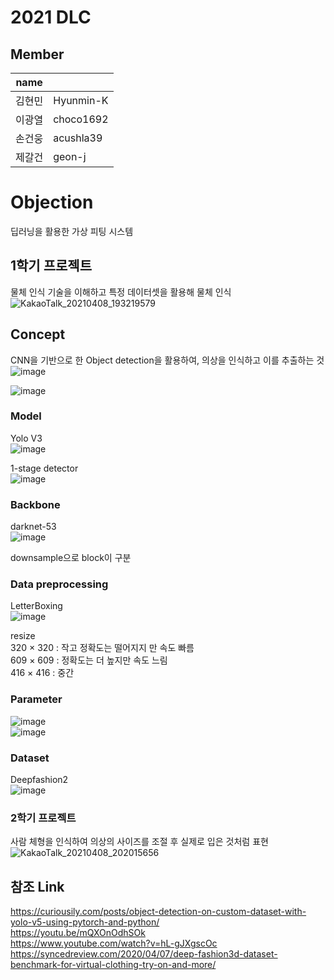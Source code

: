 # 2021 DLC

## Member
|name |   |
|-----|---|
|김현민| Hyunmin-K |
|이광열| choco1692 |
|손건웅| acushla39 |
|제갈건| geon-j    |

# Objection
 딥러닝을 활용한 가상 피팅 시스템

## 1학기 프로젝트
 물체 인식 기술을 이해하고 특정 데이터셋을 활용해 물체 인식  
 ![KakaoTalk_20210408_193219579](https://user-images.githubusercontent.com/79971598/114018699-7e8c8c80-98a8-11eb-9535-584f076117ce.png)


 
## Concept
 CNN을 기반으로 한 Object detection을 활용하여, 의상을 인식하고 이를 추출하는 것   
  ![image](https://user-images.githubusercontent.com/79971598/123065142-de2b1a80-d449-11eb-83ef-11b1cbd5c8e2.png)   
  
  ![image](https://user-images.githubusercontent.com/79971598/123061438-9c4ca500-d446-11eb-91f8-7df6cc8cff38.png)   
   
  
### Model
 Yolo V3   
  ![image](https://user-images.githubusercontent.com/79971598/123057002-6f968e80-d442-11eb-864e-fac530933433.png)   
 
 1-stage detector   
  ![image](https://user-images.githubusercontent.com/79971598/123057634-019e9700-d443-11eb-944b-65752efd4ec5.png)   
   
   
### Backbone
 darknet-53   
  ![image](https://user-images.githubusercontent.com/79971598/123063090-129dd700-d448-11eb-9c91-de436d56c40d.png)     
 
 downsample으로 block이 구분   


### Data preprocessing
 LetterBoxing   
![image](https://user-images.githubusercontent.com/79971598/123058688-09127000-d444-11eb-8c3e-a595c0a4e7be.png)

 resize   
  320 × 320 : 작고 정확도는 떨어지지 만 속도 빠름   
  609 × 609 : 정확도는 더 높지만 속도 느림   
  416 × 416 : 중간   
     
     
### Parameter
 ![image](https://user-images.githubusercontent.com/79971598/123058433-c94b8880-d443-11eb-8a39-dff9615d633d.png)   
 ![image](https://user-images.githubusercontent.com/79971598/123064247-11b97500-d449-11eb-982f-7458da992cc2.png)   
   
### Dataset
  Deepfashion2   
 ![image](https://user-images.githubusercontent.com/79971598/123065458-1f232f00-d44a-11eb-8c24-ce16635db009.png)
   
   
### 2학기 프로젝트
 사람 체형을 인식하여 의상의 사이즈를 조절 후 실제로 입은 것처럼 표현  
 ![KakaoTalk_20210408_202015656](https://user-images.githubusercontent.com/79971598/114018205-f312fb80-98a7-11eb-9de4-509e83e77556.png)

## 참조 Link
 https://curiousily.com/posts/object-detection-on-custom-dataset-with-yolo-v5-using-pytorch-and-python/  
 https://youtu.be/mQXOnOdhSOk  
 https://www.youtube.com/watch?v=hL-gJXgscOc  
 https://syncedreview.com/2020/04/07/deep-fashion3d-dataset-benchmark-for-virtual-clothing-try-on-and-more/  
